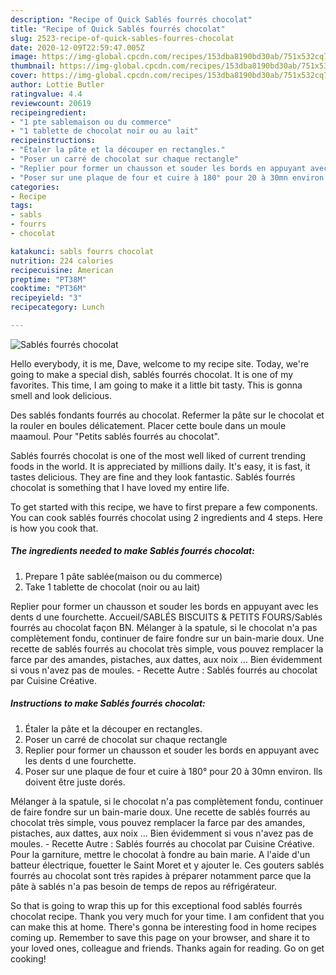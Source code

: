 ```yaml
---
description: "Recipe of Quick Sablés fourrés chocolat"
title: "Recipe of Quick Sablés fourrés chocolat"
slug: 2523-recipe-of-quick-sables-fourres-chocolat
date: 2020-12-09T22:59:47.005Z
image: https://img-global.cpcdn.com/recipes/153dba8190bd30ab/751x532cq70/sables-fourres-chocolat-photo-principale-de-la-recette.jpg
thumbnail: https://img-global.cpcdn.com/recipes/153dba8190bd30ab/751x532cq70/sables-fourres-chocolat-photo-principale-de-la-recette.jpg
cover: https://img-global.cpcdn.com/recipes/153dba8190bd30ab/751x532cq70/sables-fourres-chocolat-photo-principale-de-la-recette.jpg
author: Lottie Butler
ratingvalue: 4.4
reviewcount: 20619
recipeingredient:
- "1 pte sablemaison ou du commerce"
- "1 tablette de chocolat noir ou au lait"
recipeinstructions:
- "Étaler la pâte et la découper en rectangles."
- "Poser un carré de chocolat sur chaque rectangle"
- "Replier pour former un chausson et souder les bords en appuyant avec les dents d une fourchette."
- "Poser sur une plaque de four et cuire à 180° pour 20 à 30mn environ. Ils doivent être juste dorés."
categories:
- Recipe
tags:
- sabls
- fourrs
- chocolat

katakunci: sabls fourrs chocolat 
nutrition: 224 calories
recipecuisine: American
preptime: "PT38M"
cooktime: "PT36M"
recipeyield: "3"
recipecategory: Lunch

---
```



![Sablés fourrés chocolat](https://img-global.cpcdn.com/recipes/153dba8190bd30ab/751x532cq70/sables-fourres-chocolat-photo-principale-de-la-recette.jpg)

Hello everybody, it is me, Dave, welcome to my recipe site. Today, we're going to make a special dish, sablés fourrés chocolat. It is one of my favorites. This time, I am going to make it a little bit tasty. This is gonna smell and look delicious.

Des sablés fondants fourrés au chocolat. Refermer la pâte sur le chocolat et la rouler en boules délicatement. Placer cette boule dans un moule maamoul. Pour &#34;Petits sablés fourrés au chocolat&#34;.

Sablés fourrés chocolat is one of the most well liked of current trending foods in the world. It is appreciated by millions daily. It's easy, it is fast, it tastes delicious. They are fine and they look fantastic. Sablés fourrés chocolat is something that I have loved my entire life.


To get started with this recipe, we have to first prepare a few components. You can cook sablés fourrés chocolat using 2 ingredients and 4 steps. Here is how you cook that.

<!--inarticleads1-->

##### The ingredients needed to make Sablés fourrés chocolat:

1. Prepare 1 pâte sablée(maison ou du commerce)
1. Take 1 tablette de chocolat (noir ou au lait)


Replier pour former un chausson et souder les bords en appuyant avec les dents d une fourchette. Accueil/SABLÉS BISCUITS &amp; PETITS FOURS/Sablés fourrés au chocolat façon BN. Mélanger à la spatule, si le chocolat n&#39;a pas complètement fondu, continuer de faire fondre sur un bain-marie doux. Une recette de sablés fourrés au chocolat très simple, vous pouvez remplacer la farce par des amandes, pistaches, aux dattes, aux noix … Bien évidemment si vous n&#39;avez pas de moules. - Recette Autre : Sablés fourrés au chocolat par Cuisine Créative. 

<!--inarticleads2-->

##### Instructions to make Sablés fourrés chocolat:

1. Étaler la pâte et la découper en rectangles.
1. Poser un carré de chocolat sur chaque rectangle
1. Replier pour former un chausson et souder les bords en appuyant avec les dents d une fourchette.
1. Poser sur une plaque de four et cuire à 180° pour 20 à 30mn environ. Ils doivent être juste dorés.


Mélanger à la spatule, si le chocolat n&#39;a pas complètement fondu, continuer de faire fondre sur un bain-marie doux. Une recette de sablés fourrés au chocolat très simple, vous pouvez remplacer la farce par des amandes, pistaches, aux dattes, aux noix … Bien évidemment si vous n&#39;avez pas de moules. - Recette Autre : Sablés fourrés au chocolat par Cuisine Créative. Pour la garniture, mettre le chocolat à fondre au bain marie. A l&#39;aide d&#39;un batteur électrique, fouetter le Saint Moret et y ajouter le. Ces gouters sablés fourrés au chocolat sont très rapides à préparer notamment parce que la pâte à sablés n&#39;a pas besoin de temps de repos au réfrigérateur. 

So that is going to wrap this up for this exceptional food sablés fourrés chocolat recipe. Thank you very much for your time. I am confident that you can make this at home. There's gonna be interesting food in home recipes coming up. Remember to save this page on your browser, and share it to your loved ones, colleague and friends. Thanks again for reading. Go on get cooking!
